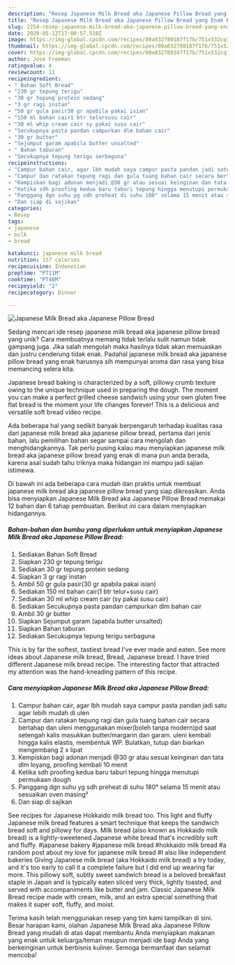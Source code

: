 ```yaml
---
description: "Resep Japanese Milk Bread aka Japanese Pillow Bread yang Enak Banget"
title: "Resep Japanese Milk Bread aka Japanese Pillow Bread yang Enak Banget"
slug: 2254-resep-japanese-milk-bread-aka-japanese-pillow-bread-yang-enak-banget
date: 2020-05-12T17:00:57.510Z
image: https://img-global.cpcdn.com/recipes/80a832780187f17b/751x532cq70/japanese-milk-bread-aka-japanese-pillow-bread-foto-resep-utama.jpg
thumbnail: https://img-global.cpcdn.com/recipes/80a832780187f17b/751x532cq70/japanese-milk-bread-aka-japanese-pillow-bread-foto-resep-utama.jpg
cover: https://img-global.cpcdn.com/recipes/80a832780187f17b/751x532cq70/japanese-milk-bread-aka-japanese-pillow-bread-foto-resep-utama.jpg
author: Jose Freeman
ratingvalue: 4
reviewcount: 11
recipeingredient:
- " Bahan Soft Bread"
- "230 gr tepung terigu"
- "30 gr tepung protein sedang"
- "3 gr ragi instan"
- "50 gr gula pasir30 gr apabila pakai isian"
- "150 ml bahan cair1 btr telursusu cair"
- "30 ml whip cream cair sy pakai susu cair"
- "Secukupnya pasta pandan campurkan dlm bahan cair"
- "30 gr butter"
- "Sejumput garam apabila butter unsalted"
- " Bahan taburan"
- "Secukupnya tepung terigu serbaguna"
recipeinstructions:
- "Campur bahan cair, agar lbh mudah saya campur pasta pandan jadi satu agar lebih mudah di ulen"
- "Campur dan ratakan tepung ragi dan gula tuang bahan cair secara bertahap dan uleni menggunakan mixer(boleh tanpa modern)pd saat setengah kalis masukkan butter/margarin dan garam. uleni kembali hingga kalis elastis, membentuk WP. Bulatkan, tutup dan biarkan mengembang 2 x lipat"
- "Kempiskan bagi adonan menjadi @30 gr atau sesuai keinginan dan tata dlm loyang, proofing kembali 10 menit"
- "Ketika sdh proofing kedua baru taburi tepung hingga menutupi permukaan dough"
- "Panggang dgn suhu yg sdh preheat di suhu 180° selama 15 menit atau sesuaikan oven masing²"
- "Dan siap di sajikan"
categories:
- Resep
tags:
- japanese
- milk
- bread

katakunci: japanese milk bread 
nutrition: 157 calories
recipecuisine: Indonesian
preptime: "PT11M"
cooktime: "PT46M"
recipeyield: "2"
recipecategory: Dinner

---
```



![Japanese Milk Bread aka Japanese Pillow Bread](https://img-global.cpcdn.com/recipes/80a832780187f17b/751x532cq70/japanese-milk-bread-aka-japanese-pillow-bread-foto-resep-utama.jpg)

Sedang mencari ide resep japanese milk bread aka japanese pillow bread yang unik? Cara membuatnya memang tidak terlalu sulit namun tidak gampang juga. Jika salah mengolah maka hasilnya tidak akan memuaskan dan justru cenderung tidak enak. Padahal japanese milk bread aka japanese pillow bread yang enak harusnya sih mempunyai aroma dan rasa yang bisa memancing selera kita.

Japanese bread baking is characterized by a soft, pillowy crumb texture owing to the unique technique used in preparing the dough. The moment you can make a perfect grilled cheese sandwich using your own gluten free flat bread is the moment your life changes forever! This is a delicious and versatile soft bread video recipe.

Ada beberapa hal yang sedikit banyak berpengaruh terhadap kualitas rasa dari japanese milk bread aka japanese pillow bread, pertama dari jenis bahan, lalu pemilihan bahan segar sampai cara mengolah dan menghidangkannya. Tak perlu pusing kalau mau menyiapkan japanese milk bread aka japanese pillow bread yang enak di mana pun anda berada, karena asal sudah tahu triknya maka hidangan ini mampu jadi sajian istimewa.


Di bawah ini ada beberapa cara mudah dan praktis untuk membuat japanese milk bread aka japanese pillow bread yang siap dikreasikan. Anda bisa menyiapkan Japanese Milk Bread aka Japanese Pillow Bread memakai 12 bahan dan 6 tahap pembuatan. Berikut ini cara dalam menyiapkan hidangannya.

<!--inarticleads1-->

##### Bahan-bahan dan bumbu yang diperlukan untuk menyiapkan Japanese Milk Bread aka Japanese Pillow Bread:

1. Sediakan  Bahan Soft Bread
1. Siapkan 230 gr tepung terigu
1. Sediakan 30 gr tepung protein sedang
1. Siapkan 3 gr ragi instan
1. Ambil 50 gr gula pasir(30 gr apabila pakai isian)
1. Sediakan 150 ml bahan cair(1 btr telur+susu cair)
1. Sediakan 30 ml whip cream cair (sy pakai susu cair)
1. Sediakan Secukupnya pasta pandan campurkan dlm bahan cair
1. Ambil 30 gr butter
1. Siapkan Sejumput garam (apabila butter unsalted)
1. Siapkan  Bahan taburan
1. Sediakan Secukupnya tepung terigu serbaguna


This is by far the softest, tastiest bread I&#39;ve ever made and eaten. See more ideas about Japanese milk bread, Bread, Japanese bread. I have tried different Japanese milk bread recipe. The interesting factor that attracted my attention was the hand-kneading pattern of this recipe. 

<!--inarticleads2-->

##### Cara menyiapkan Japanese Milk Bread aka Japanese Pillow Bread:

1. Campur bahan cair, agar lbh mudah saya campur pasta pandan jadi satu agar lebih mudah di ulen
1. Campur dan ratakan tepung ragi dan gula tuang bahan cair secara bertahap dan uleni menggunakan mixer(boleh tanpa modern)pd saat setengah kalis masukkan butter/margarin dan garam. uleni kembali hingga kalis elastis, membentuk WP. Bulatkan, tutup dan biarkan mengembang 2 x lipat
1. Kempiskan bagi adonan menjadi @30 gr atau sesuai keinginan dan tata dlm loyang, proofing kembali 10 menit
1. Ketika sdh proofing kedua baru taburi tepung hingga menutupi permukaan dough
1. Panggang dgn suhu yg sdh preheat di suhu 180° selama 15 menit atau sesuaikan oven masing²
1. Dan siap di sajikan


See recipes for Japanese Hokkaido milk bread too. This light and fluffy Japanese milk bread features a smart technique that keeps the sandwich bread soft and pillowy for days. Milk bread (also known as Hokkaido milk bread) is a lightly-sweetened Japanese white bread that&#39;s incredibly soft and fluffy. #japanese bakery #japanese milk bread #hokkaido milk bread #a random post about my love for japanese milk bread #I also like independent bakeries Giving Japanese milk bread (aka Hokkaido milk bread) a try today, and it&#39;s too early to call it a complete failure but I did end up wearing far more. This pillowy soft, subtly sweet sandwich bread is a beloved breakfast staple in Japan and is typically eaten sliced very thick, lightly toasted, and served with accompaniments like butter and jam. Classic Japanese Milk Bread recipe made with cream, milk, and an extra special something that makes it super soft, fluffy, and moist. 

Terima kasih telah menggunakan resep yang tim kami tampilkan di sini. Besar harapan kami, olahan Japanese Milk Bread aka Japanese Pillow Bread yang mudah di atas dapat membantu Anda menyiapkan makanan yang enak untuk keluarga/teman maupun menjadi ide bagi Anda yang berkeinginan untuk berbisnis kuliner. Semoga bermanfaat dan selamat mencoba!
